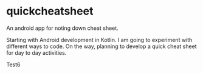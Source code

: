 # quickcheatsheet
An android app for noting down cheat sheet. 

Starting with Android development in Kotlin. I am going to experiment with different ways to code.
On the way, planning to develop a quick cheat sheet for day to day activities.

Test6


